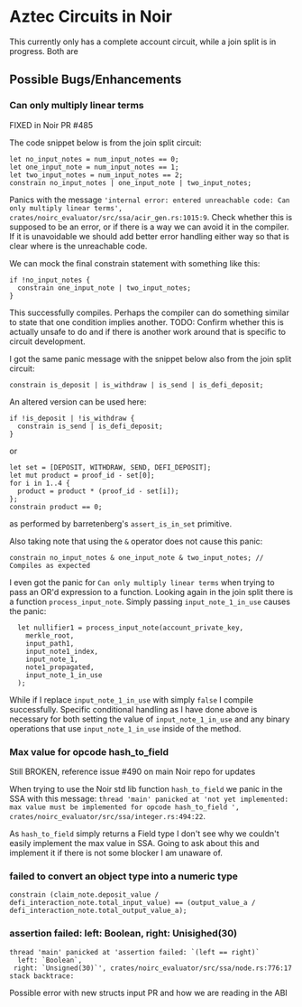 # Aztec Circuits in Noir

This currently only has a complete account circuit, while a join split is in progress. Both are 

## Possible Bugs/Enhancements

### Can only multiply linear terms

FIXED in Noir PR #485

The code snippet below is from the join split circuit:
```
let no_input_notes = num_input_notes == 0;
let one_input_note = num_input_notes == 1;
let two_input_notes = num_input_notes == 2;
constrain no_input_notes | one_input_note | two_input_notes;
```
Panics with the message `'internal error: entered unreachable code: Can only multiply linear terms', crates/noirc_evaluator/src/ssa/acir_gen.rs:1015:9`. Check whether this is supposed to be an error, or if there is a way we can avoid it in the compiler. If it is unavoidable we should add better error handling either way so that is clear where is the unreachable code.

We can mock the final constrain statement with something like this:
```
if !no_input_notes {
  constrain one_input_note | two_input_notes;
}
```
This successfully compiles. Perhaps the compiler can do something similar to state that one condition implies another. TODO: Confirm whether this is actually unsafe to do and if there is another work around that is specific to circuit development.

I got the same panic message with the snippet below also from the join split circuit:
```
constrain is_deposit | is_withdraw | is_send | is_defi_deposit;
```
An altered version can be used here:
```
if !is_deposit | !is_withdraw {
  constrain is_send | is_defi_deposit;
}
```
or
```
let set = [DEPOSIT, WITHDRAW, SEND, DEFI_DEPOSIT];
let mut product = proof_id - set[0];
for i in 1..4 {
  product = product * (proof_id - set[i]);
};
constrain product == 0;
```
as performed by barretenberg's `assert_is_in_set` primitive.

Also taking note that using the `&` operator does not cause this panic:
```
constrain no_input_notes & one_input_note & two_input_notes; // Compiles as expected
```

I even got the panic for `Can only multiply linear terms` when trying to pass an OR'd expression to a function. Looking again in the join split there is a function `process_input_note`. Simply passing `input_note_1_in_use` causes the panic:
```
  let nullifier1 = process_input_note(account_private_key, 
    merkle_root,
    input_path1,
    input_note1_index,
    input_note_1,
    note1_propagated,
    input_note_1_in_use
  );
```
While if I replace `input_note_1_in_use` with simply `false` I compile successfully. Specific conditional handling as I have done above is necessary for both setting the value of `input_note_1_in_use` and any binary operations that use `input_note_1_in_use` inside of the method.

### Max value for opcode hash_to_field

Still BROKEN, reference issue #490 on main Noir repo for updates

When trying to use the Noir std lib function `hash_to_field` we panic in the SSA with this message: `thread 'main' panicked at 'not yet implemented: max value must be implemented for opcode hash_to_field ', crates/noirc_evaluator/src/ssa/integer.rs:494:22`. 

As `hash_to_field` simply returns a Field type I don't see why we couldn't easily implement the max value in SSA. Going to ask about this and implement it if there is not some blocker I am unaware of. 


### failed to convert an object type into a numeric type

```
constrain (claim_note.deposit_value / defi_interaction_note.total_input_value) == (output_value_a / defi_interaction_note.total_output_value_a);
```

### assertion failed: left: Boolean, right: Unisighed(30)

```
thread 'main' panicked at 'assertion failed: `(left == right)`
  left: `Boolean`,
 right: `Unsigned(30)`', crates/noirc_evaluator/src/ssa/node.rs:776:17
stack backtrace:
```

Possible error with new structs input PR and how we are reading in the ABI